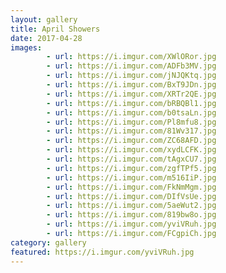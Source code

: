 ```yaml
---
layout: gallery
title: April Showers
date: 2017-04-28
images:
        - url: https://i.imgur.com/XWlORor.jpg
        - url: https://i.imgur.com/ADFb3MV.jpg
        - url: https://i.imgur.com/jNJQKtq.jpg
        - url: https://i.imgur.com/BxT9JDn.jpg
        - url: https://i.imgur.com/XRTr2QE.jpg
        - url: https://i.imgur.com/bRBQBl1.jpg
        - url: https://i.imgur.com/b0tsaLn.jpg
        - url: https://i.imgur.com/Pl8mfu8.jpg
        - url: https://i.imgur.com/81Wv317.jpg
        - url: https://i.imgur.com/ZC68AFD.jpg
        - url: https://i.imgur.com/xydLCFK.jpg
        - url: https://i.imgur.com/tAgxCU7.jpg
        - url: https://i.imgur.com/zgfTPf5.jpg
        - url: https://i.imgur.com/m516IiP.jpg
        - url: https://i.imgur.com/FkNmMgm.jpg
        - url: https://i.imgur.com/DIfVsUe.jpg
        - url: https://i.imgur.com/5aeWut2.jpg
        - url: https://i.imgur.com/819bw8o.jpg
        - url: https://i.imgur.com/yviVRuh.jpg
        - url: https://i.imgur.com/FCgpiCh.jpg
category: gallery
featured: https://i.imgur.com/yviVRuh.jpg
---
```

